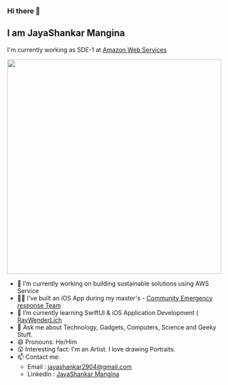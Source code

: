 ### Hi there 👋
## I am JayaShankar Mangina
I'm currently working as SDE-1 at [Amazon Web Services](https://github.com/aws)

<img src="https://github.com/jyshnkr/jyshnkr/blob/main/Linkedin.jpg" width="500" height="500">

- 🔭 I’m currently working on building sustainable solutions using AWS Service
- 🧑‍💻 I've built an iOS App during my master's - [Community Emergency response Team](https://github.com/VarshithReddyBairy/CERT)
- 🌱 I’m currently learning SwiftUI & iOS Application Development ( [RayWenderLich](https://www.raywenderlich.com)
- 💬 Ask me about Technology, Gadgets, Computers, Science and Geeky Stuff.
- 😄 Pronouns: He/Him
- 😲 Interesting fact: I'm an Artist. I love drawing Portraits.
- 📫 Contact me: 
  - Email : jayashankar2904@gmail.com
  - LinkedIn : [JayaShankar Mangina](https://linkedin.com/in/jayashankarmangina)

